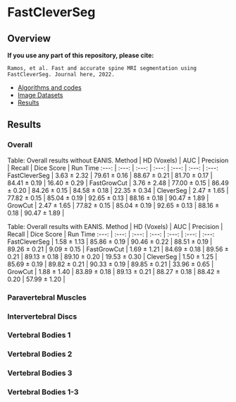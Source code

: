 # FastCleverSeg
## Overview
**If you use any part of this repository, please cite:**

```
Ramos, et al. Fast and accurate spine MRI segmentation using FastCleverSeg. Journal here, 2022.
```


- [Algorithms and codes](Codes/OldMatlab)
- [Image Datasets](ImageDatasets)
- [Results](Results)


## Results


### Overall

 Table: Overall results without EANIS.
 Method          | HD (Voxels) | AUC | Precision | Recall | Dice Score | Run Time
   :---:         | :---: | :---: | :---: | :---: | :---: | :---:
FastCleverSeg     | 3.63  $\pm$  2.32  | 79.61  $\pm$  0.16  | 88.67  $\pm$  0.21  | 81.70 $\pm$   0.17  | 84.41  $\pm$  0.19  | 16.40  $\pm$  0.29 |
FastGrowCut       | 3.76  $\pm$  2.48  | 77.00 $\pm$   0.15  | 86.49  $\pm$  0.20  | 84.26  $\pm$  0.15  | 84.58  $\pm$  0.18  | 22.35  $\pm$  0.34 |
CleverSeg         | 2.47  $\pm$  1.65  | 77.82  $\pm$  0.15  | 85.04  $\pm$  0.19  | 92.65  $\pm$  0.13  | 88.16  $\pm$  0.18  | 90.47  $\pm$  1.89 |
GrowCut           | 2.47  $\pm$  1.65  | 77.82  $\pm$  0.15  | 85.04  $\pm$  0.19  | 92.65  $\pm$  0.13  | 88.16  $\pm$  0.18  | 90.47  $\pm$  1.89 |


  

  


 Table: Overall results with EANIS.
 Method          | HD (Voxels) | AUC | Precision | Recall | Dice Score | Run Time
   :---:         | :---: | :---: | :---: | :---: | :---: | :---:
FastCleverSeg      |  1.58  $\pm$  1.13 |  85.86  $\pm$  0.19 |  90.46  $\pm$  0.22 |  88.51  $\pm$  0.19 |  89.26  $\pm$  0.21 |   9.09  $\pm$  0.15 |
FastGrowCut      |  1.69  $\pm$  1.21 |  84.69  $\pm$  0.18 |  89.56 $\pm$   0.21 |  89.13 $\pm$   0.18 |  89.10  $\pm$  0.20 |  19.53 $\pm$   0.30 |
CleverSeg        |  1.50  $\pm$  1.25 |  85.69  $\pm$  0.19 |  89.82  $\pm$  0.21 |  90.33  $\pm$  0.19 |  89.85  $\pm$  0.21 |  33.96  $\pm$  0.65 |
GrowCut          |  1.88  $\pm$  1.40 |  83.89  $\pm$  0.18 |  89.13  $\pm$  0.21 |  88.27 $\pm$   0.18 |  88.42 $\pm$   0.20 |  57.99 $\pm$   1.20 |





 
 
 


### Paravertebral Muscles

### Intervertebral Discs

### Vertebral Bodies 1

### Vertebral Bodies 2

### Vertebral Bodies 3

### Vertebral Bodies 1-3



